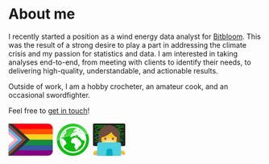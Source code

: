 # About me

I recently started a position as a wind energy data analyst for [Bitbloom](https://bitbloom.tech/). This was the result of a strong desire to play a part in addressing the climate crisis and my passion for statistics and data. I am interested in taking analyses end-to-end, from meeting with clients to identify their needs, to delivering high-quality, understandable, and actionable results.

Outside of work, I am a hobby crocheter, an amateur cook, and an occasional swordfighter.

Feel free to [get in touch](https://judithneve.github.io/contact.html)!
<br><br>
<img src="img/progress.png" height="64" />&nbsp;&nbsp;<img src="img/planet.png" height="64" />&nbsp;&nbsp;<img src="img/laptop.png" height="64" />
